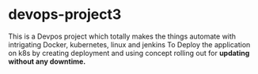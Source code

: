 # devops-project3

This  is a Devpos project which totally makes the things automate with intrigating Docker, kubernetes, linux and jenkins
To Deploy the application on k8s by creating deployment and using concept rolling out for  **updating without any downtime.**
